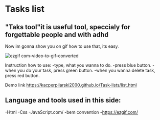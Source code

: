 # Tasks list
## "Taks tool"it is useful tool, speccialy for forgettable people and with adhd
Now im gonna show you on gif how to use that, its easy.

![ezgif com-video-to-gif-converted](https://github.com/KacperPilarski2000/Task-lists/assets/149115548/27fafba7-9669-4520-8eb9-9feab4f304a6)

Instruction how to use:
-type, what you wanna to do.
-press blue button.
-when you do your task, press green button.
-when you wanna delete task, press red button.

Demo link 
https://kacperpilarski2000.github.io/Task-lists/list.html

## Language and tools used in this side:
-Html
-Css
-JavaScript.com/
-bem convention 
-https://ezgif.com/
